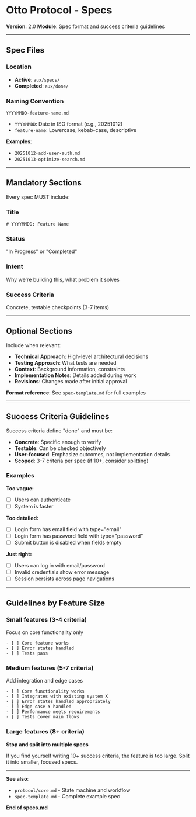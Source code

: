 # Otto Protocol - Specs

**Version**: 2.0
**Module**: Spec format and success criteria guidelines

---

## Spec Files

### Location
- **Active**: `aux/specs/`
- **Completed**: `aux/done/`

### Naming Convention
`YYYYMMDD-feature-name.md`

- `YYYYMMDD`: Date in ISO format (e.g., 20251012)
- `feature-name`: Lowercase, kebab-case, descriptive

**Examples**:
- `20251012-add-user-auth.md`
- `20251013-optimize-search.md`

---

## Mandatory Sections

Every spec MUST include:

### Title
`# YYYYMMDD: Feature Name`

### Status
"In Progress" or "Completed"

### Intent
Why we're building this, what problem it solves

### Success Criteria
Concrete, testable checkpoints (3-7 items)

---

## Optional Sections

Include when relevant:

- **Technical Approach**: High-level architectural decisions
- **Testing Approach**: What tests are needed
- **Context**: Background information, constraints
- **Implementation Notes**: Details added during work
- **Revisions**: Changes made after initial approval

**Format reference**: See `spec-template.md` for full examples

---

## Success Criteria Guidelines

Success criteria define "done" and must be:
- **Concrete**: Specific enough to verify
- **Testable**: Can be checked objectively
- **User-focused**: Emphasize outcomes, not implementation details
- **Scoped**: 3-7 criteria per spec (if 10+, consider splitting)

### Examples

**Too vague:**
- [ ] Users can authenticate
- [ ] System is faster

**Too detailed:**
- [ ] Login form has email field with type="email"
- [ ] Login form has password field with type="password"
- [ ] Submit button is disabled when fields empty

**Just right:**
- [ ] Users can log in with email/password
- [ ] Invalid credentials show error message
- [ ] Session persists across page navigations

---

## Guidelines by Feature Size

### Small features (3-4 criteria)
Focus on core functionality only
```
- [ ] Core feature works
- [ ] Error states handled
- [ ] Tests pass
```

### Medium features (5-7 criteria)
Add integration and edge cases
```
- [ ] Core functionality works
- [ ] Integrates with existing system X
- [ ] Error states handled appropriately
- [ ] Edge case Y handled
- [ ] Performance meets requirements
- [ ] Tests cover main flows
```

### Large features (8+ criteria)
**Stop and split into multiple specs**

If you find yourself writing 10+ success criteria, the feature is too large. Split it into smaller, focused specs.

---

**See also**:
- `protocol/core.md` - State machine and workflow
- `spec-template.md` - Complete example spec

**End of specs.md**
